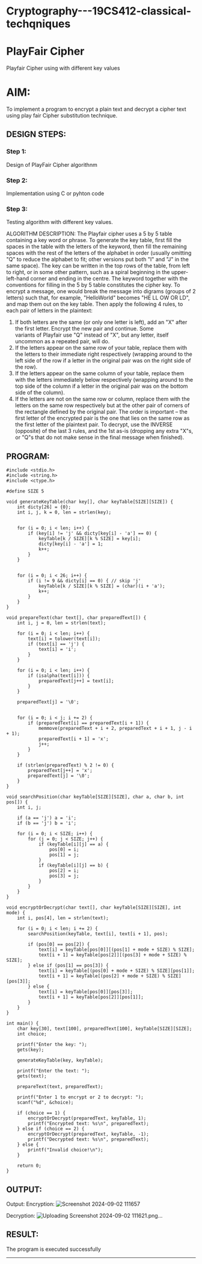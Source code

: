 # Cryptography---19CS412-classical-techqniques
# PlayFair Cipher
Playfair Cipher using with different key values

# AIM:

To implement a program to encrypt a plain text and decrypt a cipher text using play fair Cipher substitution technique.

 
## DESIGN STEPS:

### Step 1:

Design of PlayFair Cipher algorithnm 

### Step 2:

Implementation using C or pyhton code

### Step 3:

Testing algorithm with different key values. 

ALGORITHM DESCRIPTION:
The Playfair cipher uses a 5 by 5 table containing a key word or phrase. To generate the key table, first fill the spaces in the table with the letters of the keyword, then fill the remaining spaces with the rest of the letters of the alphabet in order (usually omitting "Q" to reduce the alphabet to fit; other versions put both "I" and "J" in the same space). The key can be written in the top rows of the table, from left to right, or in some other pattern, such as a spiral beginning in the upper-left-hand corner and ending in the centre.
The keyword together with the conventions for filling in the 5 by 5 table constitutes the cipher key. To encrypt a message, one would break the message into digrams (groups of 2 letters) such that, for example, "HelloWorld" becomes "HE LL OW OR LD", and map them out on the key table. Then apply the following 4 rules, to each pair of letters in the plaintext:
1.	If both letters are the same (or only one letter is left), add an "X" after the first letter. Encrypt the new pair and continue. Some   
   variants of Playfair use "Q" instead of "X", but any letter, itself uncommon as a repeated pair, will do.
2.	If the letters appear on the same row of your table, replace them with the letters to their immediate right respectively (wrapping 
   around to the left side of the row if a letter in the original pair was on the right side of the row).
3.	If the letters appear on the same column of your table, replace them with the letters immediately below respectively (wrapping around 
   to the top side of the column if a letter in the original pair was on the bottom side of the column).
4.	If the letters are not on the same row or column, replace them with the letters on the same row respectively but at the other pair of 
   corners of the rectangle defined by the original pair. The order is important – the first letter of the encrypted pair is the one that 
    lies on the same row as the first letter of the plaintext pair.
To decrypt, use the INVERSE (opposite) of the last 3 rules, and the 1st as-is (dropping any extra "X"s, or "Q"s that do not make sense in the final message when finished).


## PROGRAM:
```
#include <stdio.h>
#include <string.h>
#include <ctype.h>

#define SIZE 5

void generateKeyTable(char key[], char keyTable[SIZE][SIZE]) {
    int dicty[26] = {0};
    int i, j, k = 0, len = strlen(key);


    for (i = 0; i < len; i++) {
        if (key[i] != 'j' && dicty[key[i] - 'a'] == 0) {
            keyTable[k / SIZE][k % SIZE] = key[i];
            dicty[key[i] - 'a'] = 1;
            k++;
        }
    }


    for (i = 0; i < 26; i++) {
        if (i != 9 && dicty[i] == 0) { // skip 'j'
            keyTable[k / SIZE][k % SIZE] = (char)(i + 'a');
            k++;
        }
    }
}

void prepareText(char text[], char preparedText[]) {
    int i, j = 0, len = strlen(text);

    for (i = 0; i < len; i++) {
        text[i] = tolower(text[i]);
        if (text[i] == 'j') {
            text[i] = 'i';
        }
    }

    for (i = 0; i < len; i++) {
        if (isalpha(text[i])) {
            preparedText[j++] = text[i];
        }
    }

    preparedText[j] = '\0';


    for (i = 0; i < j; i += 2) {
        if (preparedText[i] == preparedText[i + 1]) {
            memmove(preparedText + i + 2, preparedText + i + 1, j - i + 1);
            preparedText[i + 1] = 'x';
            j++;
        }
    }

    if (strlen(preparedText) % 2 != 0) {
        preparedText[j++] = 'x';
        preparedText[j] = '\0';
    }
}

void searchPosition(char keyTable[SIZE][SIZE], char a, char b, int pos[]) {
    int i, j;

    if (a == 'j') a = 'i';
    if (b == 'j') b = 'i';

    for (i = 0; i < SIZE; i++) {
        for (j = 0; j < SIZE; j++) {
            if (keyTable[i][j] == a) {
                pos[0] = i;
                pos[1] = j;
            }
            if (keyTable[i][j] == b) {
                pos[2] = i;
                pos[3] = j;
            }
        }
    }
}

void encryptOrDecrypt(char text[], char keyTable[SIZE][SIZE], int mode) {
    int i, pos[4], len = strlen(text);

    for (i = 0; i < len; i += 2) {
        searchPosition(keyTable, text[i], text[i + 1], pos);

        if (pos[0] == pos[2]) {
            text[i] = keyTable[pos[0]][(pos[1] + mode + SIZE) % SIZE];
            text[i + 1] = keyTable[pos[2]][(pos[3] + mode + SIZE) % SIZE];
        } else if (pos[1] == pos[3]) {
            text[i] = keyTable[(pos[0] + mode + SIZE) % SIZE][pos[1]];
            text[i + 1] = keyTable[(pos[2] + mode + SIZE) % SIZE][pos[3]];
        } else {
            text[i] = keyTable[pos[0]][pos[3]];
            text[i + 1] = keyTable[pos[2]][pos[1]];
        }
    }
}

int main() {
    char key[30], text[100], preparedText[100], keyTable[SIZE][SIZE];
    int choice;

    printf("Enter the key: ");
    gets(key);

    generateKeyTable(key, keyTable);

    printf("Enter the text: ");
    gets(text);

    prepareText(text, preparedText);

    printf("Enter 1 to encrypt or 2 to decrypt: ");
    scanf("%d", &choice);

    if (choice == 1) {
        encryptOrDecrypt(preparedText, keyTable, 1);  
        printf("Encrypted text: %s\n", preparedText);
    } else if (choice == 2) {
        encryptOrDecrypt(preparedText, keyTable, -1); 
        printf("Decrypted text: %s\n", preparedText);
    } else {
        printf("Invalid choice!\n");
    }

    return 0;
}
```
## OUTPUT:
Output:
Encryption:
![Screenshot 2024-09-02 111657](https://github.com/user-attachments/assets/7c23a6a7-4b12-4573-afd6-86951b66dbec)

Decryption:
![Uploading Screenshot 2024-09-02 111621.png…]()

## RESULT:
The program is executed successfully


---------------------------

